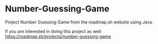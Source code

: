 # Number-Guessing-Game
Project Number Guessing Game from the roadmap.sh website using Java.

If you are interested in doing this project as well: https://roadmap.sh/projects/number-guessing-game

